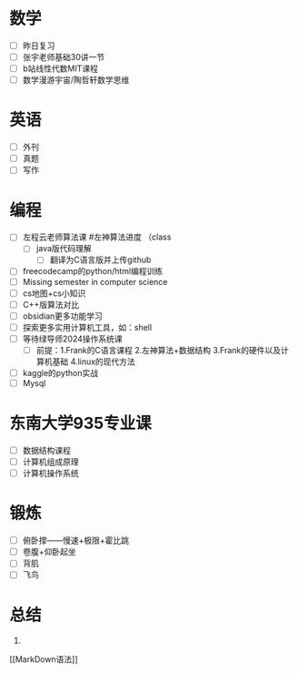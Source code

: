 # 数学
- [ ] 昨日复习
- [ ] 张宇老师基础30讲一节
- [ ] b站线性代数MIT课程
- [ ] 数学漫游宇宙/陶哲轩数学思维

# 英语
- [ ] 外刊
- [ ] 真题
- [ ] 写作

# 编程
- [ ] 左程云老师算法课 #左神算法进度  （class
	- [ ] java版代码理解
		- [ ] 翻译为C语言版并上传github
- [ ] freecodecamp的python/html编程训练
- [ ] Missing semester in computer science
- [ ] cs地图+cs小知识
- [ ] C++版算法对比
- [ ] obsidian更多功能学习
- [ ] 探索更多实用计算机工具，如：shell
- [ ] 等待绿导师2024操作系统课
	- [ ] 前提：1.Frank的C语言课程   2.左神算法+数据结构   3.Frank的硬件以及计算机基础  4.linux的现代方法

- [ ] kaggle的python实战
- [ ] Mysql

# 东南大学935专业课
- [ ] 数据结构课程
- [ ] 计算机组成原理
- [ ] 计算机操作系统

# 锻炼
- [ ] 俯卧撑——慢速+极限+霍比跳
- [ ] 卷腹+仰卧起坐
- [ ] 背肌
- [ ] 飞鸟

# 总结
1. 



[[MarkDown语法]]



